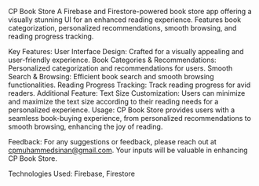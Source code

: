 CP Book Store
A Firebase and Firestore-powered book store app offering a visually stunning UI for an enhanced reading experience. Features book categorization, personalized recommendations, smooth browsing, and reading progress tracking.

Key Features:
User Interface Design: Crafted for a visually appealing and user-friendly experience.
Book Categories & Recommendations: Personalized categorization and recommendations for users.
Smooth Search & Browsing: Efficient book search and smooth browsing functionalities.
Reading Progress Tracking: Track reading progress for avid readers.
Additional Feature:
Text Size Customization: Users can minimize and maximize the text size according to their reading needs for a personalized experience.
Usage:
CP Book Store provides users with a seamless book-buying experience, from personalized recommendations to smooth browsing, enhancing the joy of reading.

Feedback:
For any suggestions or feedback, please reach out at cpmuhammedsinan@gmail.com. Your inputs will be valuable in enhancing CP Book Store.

Technologies Used:
Firebase, Firestore
